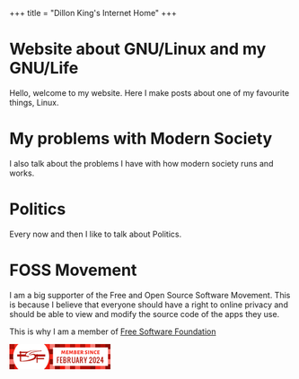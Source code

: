 +++
title = "Dillon King's Internet Home"
+++

# Website about GNU/Linux and my GNU/Life
Hello, welcome to my website. Here I make posts about one of my favourite things, Linux.

# My problems with Modern Society
I also talk about the problems I have with how modern society runs and works.

# Politics
Every now and then I like to talk about Politics.

# FOSS Movement
I am a big supporter of the Free and Open Source Software Movement. This is because I believe that everyone should have a right to online privacy and should be able to view and modify the source code of the apps they use.

This is why I am a member of [Free Software Foundation](https://fsf.org)

![](fsf.png)
